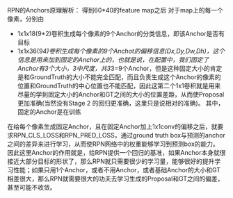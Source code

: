 RPN的Anchors原理解析：
得到60*40的feature map之后
对于map上的每一个像素，分别由
- 1x1x18(9*2)卷积生成每个像素的9个Anchor的分类信息，即该Anchor是否有目标
- 1x1x36(9*4)卷积生成每个像素的9个Anchot的偏移信息(Dx,Dy,Dw,Dh)，这个信息是用来加到固定的Anchor上的，也就是说，在配置中，我们固定了Anchor有3个大小，3中尺度，共3*3=9个Anchor，但是这种固定大小的肯定是和GroundTruth的大小不能完全匹配，而且负责生成这个Anchor的像素的位置和GroundTruth的中心位置也不能匹配，因此这第二个1x1卷积就是用来尽量的学到固定大小的Anchor和GT之间的大小的位置差距，从而使Proposal更加准确(当然没有Stage 2 的回归更准确，这里只是说相对的准确)。
其中，固定的Anchor是在训练

在给每个像素生成固定Anchor，且在固定Anchor加上1x1conv的偏移之后，就要求RPN_CLS_LOSS和RPN_PRED_LOSS，通过ground truth box与预测的anchor之间的差异来进行学习，从而使RPN网络中的权重能够学习到预测box的能力。
因此这里Anchor的作用就是，给RPN提供一个回归的基准，如果Anchor本身就很接近大部分目标的形状了，那么RPN就只需要很少的学习量，能够很好的提升学习性能；如果只用1个Anchor，或者不用Anchor，或者基础Anchor的大小和GT相差很大，那么RPN就需要很大的功夫去学习生成的Proposal和GT之间的偏差，甚至可能不收敛。
